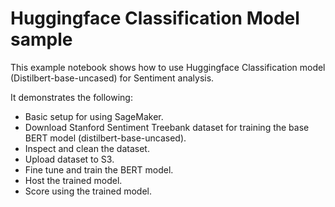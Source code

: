 # Huggingface Classification Model sample

This example notebook shows how to use Huggingface Classification model (Distilbert-base-uncased) for Sentiment analysis.

It demonstrates the following:
* Basic setup for using SageMaker.
* Download Stanford Sentiment Treebank dataset for training the base BERT model (distilbert-base-uncased).
* Inspect and clean the dataset.
* Upload dataset to S3.
* Fine tune and train the BERT model.
* Host the trained model.
* Score using the trained model.

